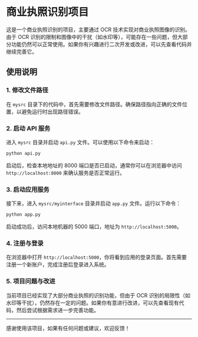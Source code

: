 # 商业执照识别项目

这是一个商业执照识别的项目，主要通过 OCR 技术实现对商业执照图像的识别。由于 OCR 识别的限制和图像中的干扰（如水印等），可能存在一些问题，但大部分功能仍然可以正常使用。如果你有兴趣进行二次开发或改进，可以先查看代码并继续完善它。

## 使用说明

### 1. 修改文件路径

在 `mysrc` 目录下的代码中，首先需要修改文件路径。确保路径指向正确的文件位置，以避免运行时出现路径错误。

### 2. 启动 API 服务

进入 `mysrc` 目录并启动 `api.py` 文件。可以使用以下命令来启动：

```bash
python api.py
```

启动后，检查本地地址的 8000 端口是否已启动，通常你可以在浏览器中访问 `http://localhost:8000` 来确认服务是否正常运行。

### 3. 启动应用服务

接下来，进入 `mysrc/myinterface` 目录并启动 `app.py` 文件。运行以下命令：

```bash
python app.py
```

启动成功后，访问本地机器的 5000 端口，地址为 `http://localhost:5000`。

### 4. 注册与登录

在浏览器中打开 `http://localhost:5000`，你将看到应用的登录页面。首先需要注册一个新账户，完成注册后登录进入系统。

### 5. 项目问题与改进

当前项目已经实现了大部分商业执照的识别功能，但由于 OCR 识别的局限性（如水印等干扰），仍然存在一定的问题。如果你有意进行改进，可以先查看现有代码，然后尝试根据需求进一步完善功能。

---

感谢使用该项目，如果有任何问题或建议，欢迎反馈！
